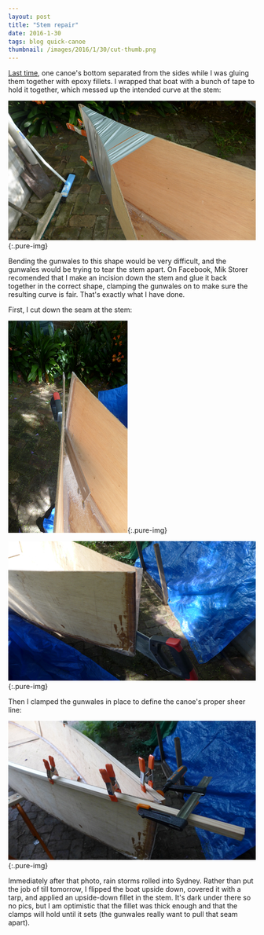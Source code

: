 ```yaml
---
layout: post
title: "Stem repair"
date: 2016-1-30
tags: blog quick-canoe
thumbnail: /images/2016/1/30/cut-thumb.png
---
```


[Last time](/blog/2016/1/fillets/), one canoe's bottom separated from the sides while I was gluing them together with epoxy fillets. I wrapped that boat with a bunch of tape to hold it together, which messed up the intended curve at the stem:

![Emergency-2](/images/2016/1/29/emergency-2.png){:.pure-img}

Bending the gunwales to this shape would be very difficult, and the gunwales would be trying to tear the stem apart. On Facebook, Mik Storer recomended that I make an incision down the stem and glue it back together in the correct shape, clamping the gunwales on to make sure the resulting curve is fair. That's exactly what I have done.

First, I cut down the seam at the stem:

![Cut-1](/images/2016/1/30/cut-1.png){:.pure-img}

![Cut-2](/images/2016/1/30/cut-2.png){:.pure-img}

Then I clamped the gunwales in place to define the canoe's proper sheer line:

![Stem fix](/images/2016/1/30/fix.png){:.pure-img}

Immediately after that photo, rain storms rolled into Sydney. Rather than put the job of till tomorrow, I flipped the boat upside down, covered it with a tarp, and applied an upside-down fillet in the stem. It's dark under there so no pics, but I am optimistic that the fillet was thick enough and that the clamps will hold until it sets (the gunwales really want to pull that seam apart).